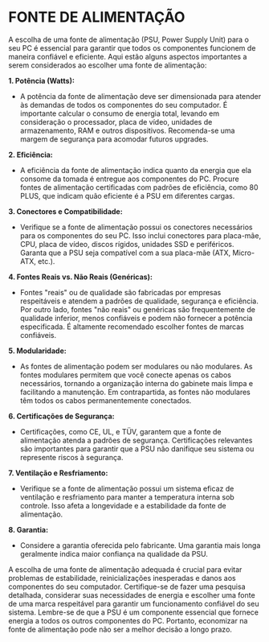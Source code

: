 # FONTE DE ALIMENTAÇÃO
A escolha de uma fonte de alimentação (PSU, Power Supply Unit) para o seu PC é essencial para garantir que todos os componentes funcionem de maneira confiável e eficiente. Aqui estão alguns aspectos importantes a serem considerados ao escolher uma fonte de alimentação:

**1. Potência (Watts):**
   - A potência da fonte de alimentação deve ser dimensionada para atender às demandas de todos os componentes do seu computador. É importante calcular o consumo de energia total, levando em consideração o processador, placa de vídeo, unidades de armazenamento, RAM e outros dispositivos. Recomenda-se uma margem de segurança para acomodar futuros upgrades.

**2. Eficiência:**
   - A eficiência da fonte de alimentação indica quanto da energia que ela consome da tomada é entregue aos componentes do PC. Procure fontes de alimentação certificadas com padrões de eficiência, como 80 PLUS, que indicam quão eficiente é a PSU em diferentes cargas.

**3. Conectores e Compatibilidade:**
   - Verifique se a fonte de alimentação possui os conectores necessários para os componentes do seu PC. Isso inclui conectores para placa-mãe, CPU, placa de vídeo, discos rígidos, unidades SSD e periféricos. Garanta que a PSU seja compatível com a sua placa-mãe (ATX, Micro-ATX, etc.).

**4. Fontes Reais vs. Não Reais (Genéricas):**
   - Fontes "reais" ou de qualidade são fabricadas por empresas respeitáveis e atendem a padrões de qualidade, segurança e eficiência. Por outro lado, fontes "não reais" ou genéricas são frequentemente de qualidade inferior, menos confiáveis e podem não fornecer a potência especificada. É altamente recomendado escolher fontes de marcas confiáveis.

**5. Modularidade:**
   - As fontes de alimentação podem ser modulares ou não modulares. As fontes modulares permitem que você conecte apenas os cabos necessários, tornando a organização interna do gabinete mais limpa e facilitando a manutenção. Em contrapartida, as fontes não modulares têm todos os cabos permanentemente conectados.

**6. Certificações de Segurança:**
   - Certificações, como CE, UL, e TÜV, garantem que a fonte de alimentação atenda a padrões de segurança. Certificações relevantes são importantes para garantir que a PSU não danifique seu sistema ou represente riscos à segurança.

**7. Ventilação e Resfriamento:**
   - Verifique se a fonte de alimentação possui um sistema eficaz de ventilação e resfriamento para manter a temperatura interna sob controle. Isso afeta a longevidade e a estabilidade da fonte de alimentação.

**8. Garantia:**
   - Considere a garantia oferecida pelo fabricante. Uma garantia mais longa geralmente indica maior confiança na qualidade da PSU.

A escolha de uma fonte de alimentação adequada é crucial para evitar problemas de estabilidade, reinicializações inesperadas e danos aos componentes do seu computador. Certifique-se de fazer uma pesquisa detalhada, considerar suas necessidades de energia e escolher uma fonte de uma marca respeitável para garantir um funcionamento confiável do seu sistema. Lembre-se de que a PSU é um componente essencial que fornece energia a todos os outros componentes do PC. Portanto, economizar na fonte de alimentação pode não ser a melhor decisão a longo prazo.